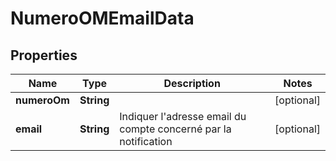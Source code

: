 

# NumeroOMEmailData


## Properties

| Name | Type | Description | Notes |
|------------ | ------------- | ------------- | -------------|
|**numeroOm** | **String** |  |  [optional] |
|**email** | **String** | Indiquer l&#39;adresse email du compte concerné par la notification |  [optional] |



